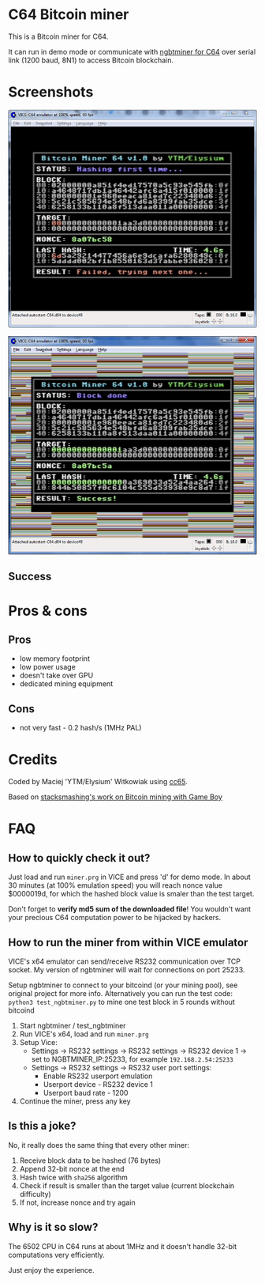 
# C64 Bitcoin miner

This is a Bitcoin miner for C64.

It can run in demo mode or communicate with [ngbtminer for C64](https://github.com/ytmytm/c64-ntgbtminer) over serial link (1200 baud, 8N1) to access Bitcoin blockchain.

# Screenshots

![At work](assets/working.png)

![Success](assets/success.png)

## Success

# Pros & cons

## Pros

- low memory footprint
- low power usage
- doesn't take over GPU
- dedicated mining equipment

## Cons

- not very fast - 0.2 hash/s (1MHz PAL)

# Credits

Coded by Maciej 'YTM/Elysium' Witkowiak using [cc65](https://github.com/cc65/cc65).

Based on [stacksmashing's work on Bitcoin mining with Game Boy](https://www.youtube.com/watch?v=4ckjr9x214c)

# FAQ

## How to quickly check it out?

Just load and run `miner.prg` in VICE and press 'd' for demo mode. In about 30 minutes (at 100% emulation speed)
you will reach nonce value $0000019d, for which the hashed block value is smaler than the test target.

Don't forget to **verify md5 sum of the downloaded file**! You wouldn't want your precious C64 computation power to be hijacked by hackers.

## How to run the miner from within VICE emulator

VICE's x64 emulator can send/receive RS232 communication over TCP socket. My version of ngbtminer will wait for
connections on port 25233.

Setup ngbtminer to connect to your bitcoind (or your mining pool), see original project for more info.
Alternatively you can run the test code: `python3 test_ngbtminer.py` to mine one test block in 5 rounds without bitcoind

1. Start ngbtminer / test_ngbtminer
2. Run VICE's x64, load and run `miner.prg`
3. Setup Vice:
    - Settings -> RS232 settings -> RS232 settings -> RS232 device 1 -> set to NGBTMINER_IP:25233, for example `192.168.2.54:25233`
    - Settings -> RS232 settings -> RS232 user port settings:
       - Enable RS232 userport emulation
       - Userport device - RS232 device 1
       - Userport baud rate - 1200
4. Continue the miner, press any key

## Is this a joke?

No, it really does the same thing that every other miner:

1. Receive block data to be hashed (76 bytes)
2. Append 32-bit nonce at the end
3. Hash twice with `sha256` algorithm
4. Check if result is smaller than the target value (current blockchain difficulty)
5. If not, increase nonce and try again

## Why is it so slow?

The 6502 CPU in C64 runs at about 1MHz and it doesn't handle 32-bit computations very efficiently.

Just enjoy the experience.
